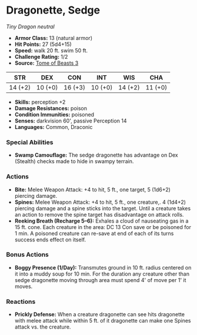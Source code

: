 # Dragonette, Sedge

*Tiny* *Dragon* *neutral*

- **Armor Class:** 13 (natural armor)
- **Hit Points:** 27 (5d4+15)
- **Speed:** walk 20 ft. swim 50 ft.
- **Challenge Rating:** 1/2
- **Source:** [Tome of Beasts 3](https://koboldpress.com/kpstore/product/tome-of-beasts-2-for-5th-edition/)

| STR | DEX | CON | INT | WIS | CHA |
| --- | --- | --- | --- | --- | --- |
| 14 (+2) | 10 (+0) | 16 (+3) | 10 (+0) | 14 (+2) | 11 (+0) |

- **Skills:** perception +2
- **Damage Resistances:** poison
- **Condition Immunities:** poisoned
- **Senses:** darkvision 60', passive Perception 14
- **Languages:** Common, Draconic
### Special Abilities
- **Swamp Camouflage:** The sedge dragonette has advantage on Dex (Stealth) checks made to hide in swampy terrain.
### Actions
- **Bite:** Melee Weapon Attack: +4 to hit, 5 ft., one target, 5 (1d6+2) piercing damage.
- **Spines:** Melee Weapon Attack: +4 to hit, 5 ft., one creature,. 4 (1d4+2) piercing damage and a spine sticks into the target. Until a creature takes an action to remove the spine target has disadvantage on attack rolls.
- **Reeking Breath (Recharge 5–6):** Exhales a cloud of nauseating gas in a 15 ft. cone. Each creature in the area: DC 13 Con save or be poisoned for 1 min. A poisoned creature can re-save at end of each of its turns success ends effect on itself.
### Bonus Actions
- **Boggy Presence (1/Day):** Transmutes ground in 10 ft. radius centered on it into a muddy soup for 10 min. For the duration any creature other than sedge dragonette moving through area must spend 4' of move per 1' it moves.
### Reactions
- **Prickly Defense:** When a creature dragonette can see hits dragonette with melee attack while within 5 ft. of it dragonette can make one Spines attack vs. the creature.
